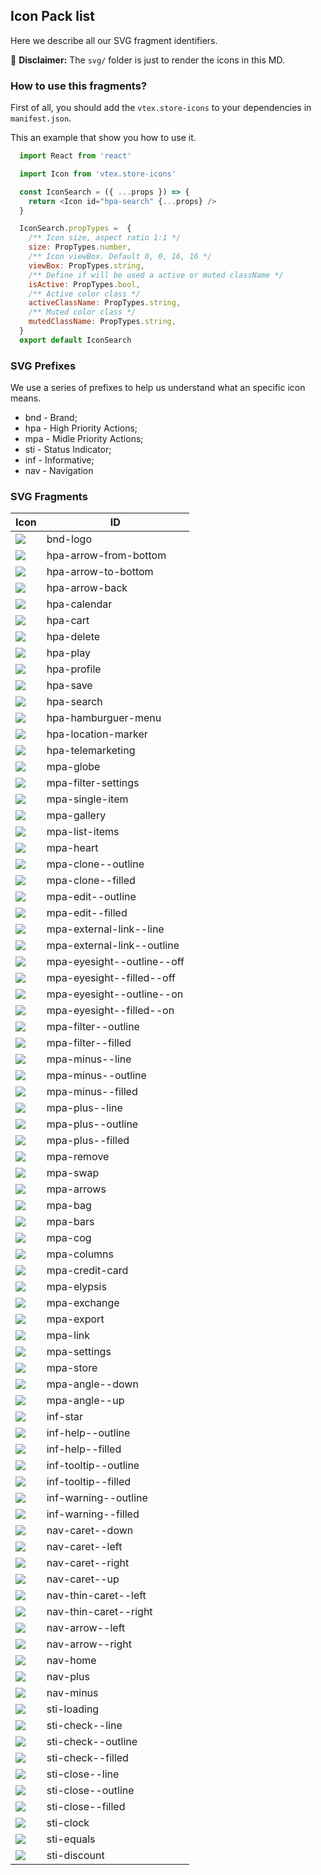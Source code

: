  ## Icon Pack list

  Here we describe all our SVG fragment identifiers. 
  
 :loudspeaker: **Disclaimer:** The `svg/` folder is just to render the icons in this MD.


### How to use this fragments? 

First of all, you should add the `vtex.store-icons` to your dependencies in `manifest.json`. 

This an example that show you how to use it. 

```javascript
  import React from 'react'

  import Icon from 'vtex.store-icons'

  const IconSearch = ({ ...props }) => {
    return <Icon id="hpa-search" {...props} />
  }

  IconSearch.propTypes =  {
    /** Icon size, aspect ratio 1:1 */
    size: PropTypes.number,
    /** Icon viewBox. Default 0, 0, 16, 16 */
    viewBox: PropTypes.string,
    /** Define if will be used a active or muted className */
    isActive: PropTypes.bool,
    /** Active color class */
    activeClassName: PropTypes.string,
    /** Muted color class */
    mutedClassName: PropTypes.string,
  }
  export default IconSearch

 ```


 
### SVG Prefixes 

We use a series of prefixes to help us understand what an specific icon means. 

* bnd - Brand;
* hpa - High Priority Actions;
* mpa - Midle Priority Actions;
* sti - Status Indicator;
* inf - Informative;
* nav - Navigation
  

### SVG Fragments

| Icon                                    | ID                         |
| --------------------------------------- | -------------------------- |
| ![](docs/bnd-logo.svg)  | bnd-logo | 
| ![](docs/hpa-arrow-from-bottom.svg)  | hpa-arrow-from-bottom | 
| ![](docs/hpa-arrow-to-bottom.svg)  | hpa-arrow-to-bottom | 
| ![](docs/hpa-arrow-back.svg)  | hpa-arrow-back | 
| ![](docs/hpa-calendar.svg)  | hpa-calendar | 
| ![](docs/hpa-cart.svg)  | hpa-cart | 
| ![](docs/hpa-delete.svg)  | hpa-delete | 
| ![](docs/hpa-play.svg)  | hpa-play | 
| ![](docs/hpa-profile.svg)  | hpa-profile | 
| ![](docs/hpa-save.svg)  | hpa-save | 
| ![](docs/hpa-search.svg)  | hpa-search | 
| ![](docs/hpa-hamburguer-menu.svg)  | hpa-hamburguer-menu | 
| ![](docs/hpa-location-marker.svg)  | hpa-location-marker | 
| ![](docs/hpa-telemarketing.svg)  | hpa-telemarketing | 
| ![](docs/mpa-globe.svg)  | mpa-globe | 
| ![](docs/mpa-filter-settings.svg)  | mpa-filter-settings | 
| ![](docs/mpa-single-item.svg)  | mpa-single-item | 
| ![](docs/mpa-gallery.svg)  | mpa-gallery | 
| ![](docs/mpa-list-items.svg)  | mpa-list-items | 
| ![](docs/mpa-heart.svg)  | mpa-heart | 
| ![](docs/mpa-clone--outline.svg)  | mpa-clone--outline | 
| ![](docs/mpa-clone--filled.svg)  | mpa-clone--filled | 
| ![](docs/mpa-edit--outline.svg)  | mpa-edit--outline | 
| ![](docs/mpa-edit--filled.svg)  | mpa-edit--filled | 
| ![](docs/mpa-external-link--line.svg)  | mpa-external-link--line | 
| ![](docs/mpa-external-link--outline.svg)  | mpa-external-link--outline | 
| ![](docs/mpa-eyesight--outline--off.svg)  | mpa-eyesight--outline--off | 
| ![](docs/mpa-eyesight--filled--off.svg)  | mpa-eyesight--filled--off | 
| ![](docs/mpa-eyesight--outline--on.svg)  | mpa-eyesight--outline--on | 
| ![](docs/mpa-eyesight--filled--on.svg)  | mpa-eyesight--filled--on | 
| ![](docs/mpa-filter--outline.svg)  | mpa-filter--outline | 
| ![](docs/mpa-filter--filled.svg)  | mpa-filter--filled | 
| ![](docs/mpa-minus--line.svg)  | mpa-minus--line | 
| ![](docs/mpa-minus--outline.svg)  | mpa-minus--outline | 
| ![](docs/mpa-minus--filled.svg)  | mpa-minus--filled | 
| ![](docs/mpa-plus--line.svg)  | mpa-plus--line | 
| ![](docs/mpa-plus--outline.svg)  | mpa-plus--outline | 
| ![](docs/mpa-plus--filled.svg)  | mpa-plus--filled | 
| ![](docs/mpa-remove.svg)  | mpa-remove | 
| ![](docs/mpa-swap.svg)  | mpa-swap | 
| ![](docs/mpa-arrows.svg)  | mpa-arrows | 
| ![](docs/mpa-bag.svg)  | mpa-bag | 
| ![](docs/mpa-bars.svg)  | mpa-bars | 
| ![](docs/mpa-cog.svg)  | mpa-cog | 
| ![](docs/mpa-columns.svg)  | mpa-columns | 
| ![](docs/mpa-credit-card.svg)  | mpa-credit-card | 
| ![](docs/mpa-elypsis.svg)  | mpa-elypsis | 
| ![](docs/mpa-exchange.svg)  | mpa-exchange | 
| ![](docs/mpa-export.svg)  | mpa-export | 
| ![](docs/mpa-link.svg)  | mpa-link | 
| ![](docs/mpa-settings.svg)  | mpa-settings | 
| ![](docs/mpa-store.svg)  | mpa-store | 
| ![](docs/mpa-angle--down.svg)  | mpa-angle--down | 
| ![](docs/mpa-angle--up.svg)  | mpa-angle--up | 
| ![](docs/inf-star.svg)  | inf-star | 
| ![](docs/inf-help--outline.svg)  | inf-help--outline | 
| ![](docs/inf-help--filled.svg)  | inf-help--filled | 
| ![](docs/inf-tooltip--outline.svg)  | inf-tooltip--outline | 
| ![](docs/inf-tooltip--filled.svg)  | inf-tooltip--filled | 
| ![](docs/inf-warning--outline.svg)  | inf-warning--outline | 
| ![](docs/inf-warning--filled.svg)  | inf-warning--filled | 
| ![](docs/nav-caret--down.svg)  | nav-caret--down | 
| ![](docs/nav-caret--left.svg)  | nav-caret--left | 
| ![](docs/nav-caret--right.svg)  | nav-caret--right | 
| ![](docs/nav-caret--up.svg)  | nav-caret--up | 
| ![](docs/nav-thin-caret--left.svg)  | nav-thin-caret--left | 
| ![](docs/nav-thin-caret--right.svg)  | nav-thin-caret--right | 
| ![](docs/nav-arrow--left.svg)  | nav-arrow--left | 
| ![](docs/nav-arrow--right.svg)  | nav-arrow--right | 
| ![](docs/nav-home.svg)  | nav-home | 
| ![](docs/nav-plus.svg)  | nav-plus | 
| ![](docs/nav-minus.svg)  | nav-minus | 
| ![](docs/sti-loading.svg)  | sti-loading | 
| ![](docs/sti-check--line.svg)  | sti-check--line | 
| ![](docs/sti-check--outline.svg)  | sti-check--outline | 
| ![](docs/sti-check--filled.svg)  | sti-check--filled | 
| ![](docs/sti-close--line.svg)  | sti-close--line | 
| ![](docs/sti-close--outline.svg)  | sti-close--outline | 
| ![](docs/sti-close--filled.svg)  | sti-close--filled | 
| ![](docs/sti-clock.svg)  | sti-clock | 
| ![](docs/sti-equals.svg)  | sti-equals | 
| ![](docs/sti-discount.svg)  | sti-discount | 
